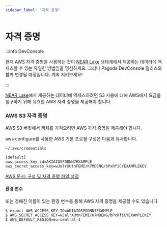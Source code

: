 ```yaml
---
sidebar_label: "자격 증명"
---
```


# 자격 증명

:::info DevConsole

현재 AWS 자격 증명을 사용하는 것이 [NEAR Lake](/tools/realtime#near-lake-indexer) 생태계에서 제공하는 데이터에 액세스할 수 있는 유일한 방법임을 명심하세요. 그러나 Pagoda DevConsole 릴리스와 함께 변경될 예정입니다. 계속 지켜보세요!

:::

[NEAR Lake](/tools/realtime#near-lake-indexer)에서 제공하는 데이터에 액세스하려면 S3 사용에 대해 AWS에서 요금을 청구하기 위해 유효한 AWS 자격 증명을 제공해야 합니다.

### AWS S3 자격 증명

AWS S3 버킷에서 객체를 가져오려면 AWS 자격 증명을 제공해야 합니다.

aws configure를 사용한 AWS 기본 프로필 구성은 다음과 유사합니다.

```
~/.aws/credentials
```

```
[default]
aws_access_key_id=AKIAIOSFODNN7EXAMPLE
aws_secret_access_key=wJalrXUtnFEMI/K7MDENG/bPxRfiCYEXAMPLEKEY
```

[AWS 문서: 구성 및 자격 증명 파일 설정](https://docs.aws.amazon.com/cli/latest/userguide/cli-configure-files.html)

#### 환경 변수

또는 정해진 이름이 있는 환경 변수를 통해 AWS 자격 증명을 제공할 수도 있습니다.

```
$ export AWS_ACCESS_KEY_ID=AKIAIOSFODNN7EXAMPLE
$ AWS_SECRET_ACCESS_KEY=wJalrXUtnFEMI/K7MDENG/bPxRfiCYEXAMPLEKEY
$ AWS_DEFAULT_REGION=eu-central-1
```
